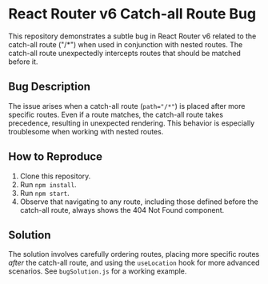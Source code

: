 # React Router v6 Catch-all Route Bug

This repository demonstrates a subtle bug in React Router v6 related to the catch-all route ("/*") when used in conjunction with nested routes. The catch-all route unexpectedly intercepts routes that should be matched before it.

## Bug Description

The issue arises when a catch-all route (`path="/*"`) is placed after more specific routes.  Even if a route matches, the catch-all route takes precedence, resulting in unexpected rendering.  This behavior is especially troublesome when working with nested routes.

## How to Reproduce

1. Clone this repository.
2. Run `npm install`.
3. Run `npm start`.
4. Observe that navigating to any route, including those defined before the catch-all route, always shows the 404 Not Found component.

## Solution

The solution involves carefully ordering routes, placing more specific routes *after* the catch-all route, and using the `useLocation` hook for more advanced scenarios.  See `bugSolution.js` for a working example.